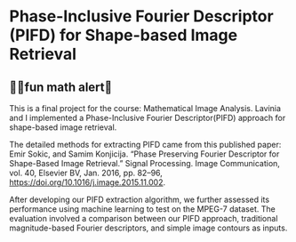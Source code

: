 #  Phase-Inclusive Fourier Descriptor (PIFD) for Shape-based Image Retrieval 

## 💁‍♀️fun math alert💅

This is a final project for the course: Mathematical Image Analysis. Lavinia and I implemented a Phase-Inclusive Fourier Descriptor(PIFD) approach for shape-based image retrieval.

The detailed methods for extracting PIFD came from this published paper: Emir Sokic, and Samim Konjicija. “Phase Preserving Fourier Descriptor for Shape-Based Image Retrieval.” Signal Processing. Image Communication, vol. 40, Elsevier BV, Jan. 2016, pp. 82–96, https://doi.org/10.1016/j.image.2015.11.002.

After developing our PIFD extraction algorithm, we further assessed its performance using machine learning to test on the MPEG-7 dataset. The evaluation involved a comparison between our PIFD approach, traditional magnitude-based Fourier descriptors, and simple image contours as inputs. 

‌


